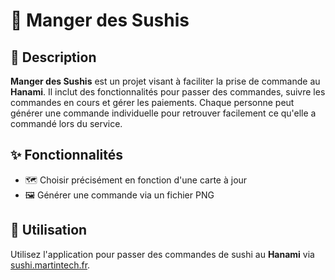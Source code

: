 # 🍣 Manger des Sushis

## 📜 Description
**Manger des Sushis** est un projet visant à faciliter la prise de commande au **Hanami**. Il inclut des fonctionnalités pour passer des commandes, suivre les commandes en cours et gérer les paiements. Chaque personne peut générer une commande individuelle pour retrouver facilement ce qu'elle a commandé lors du service.

## ✨ Fonctionnalités

- 🗺️ Choisir précisément en fonction d'une carte à jour
- 🖼️ Générer une commande via un fichier PNG

## 🚀 Utilisation

Utilisez l'application pour passer des commandes de sushi au **Hanami** via [sushi.martintech.fr](https://sushi.martintech.fr/).
